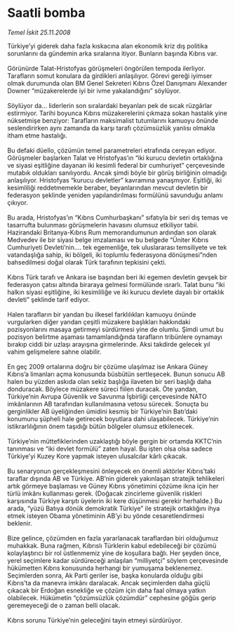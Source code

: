 # Saatli bomba

*Temel İskit 25.11.2008*

<div class="taraf_structure_2col_1zq">
<div class="margen_n">



 <p>Türkiye’yi giderek daha fazla kıskacına alan ekonomik kriz dış politika sorunlarını da gündemin arka sıralarına itiyor. Bunların başında Kıbrıs var. <br/><br/>Görünürde Talat-Hristofyas görüşmeleri öngörülen tempoda ilerliyor. Tarafların somut konulara da girdikleri anlaşılıyor. Görevi gereği iyimser olmak durumunda olan BM Genel Sekreteri Kıbrıs Özel Danışmanı Alexander Downer “müzakerelerde iyi bir ivme yakalandığını” söylüyor. <br/><br/>Söylüyor da... liderlerin son sıralardaki beyanları pek de sıcak rüzgârlar estirmiyor. Tarihi boyunca Kıbrıs müzakerelerini çıkmaza sokan hastalık yine nüksetmişe benziyor: Tarafların maksimalist tutumlarını kamuoyu önünde seslendirirken aynı zamanda da karşı tarafı çözümsüzlük yanlısı olmakla itham etme hastalığı. <br/><br/>Bu defaki düello, çözümün temel parametreleri etrafında cereyan ediyor. Görüşmeler başlarken Talat ve Hristofyas’ın “iki kurucu devletin ortaklığına ve siyasi eşitliğine dayanan iki kesimli federal bir cumhuriyet” çerçevesinde mutabık oldukları sanılıyordu. Ancak şimdi böyle bir görüş birliğinin olmadığı anlaşılıyor. Hristofyas “kurucu devletler” kavramına yanaşmıyor. Eşitliği, iki kesimliliği reddetmemekle beraber, beyanlarından mevcut devletin bir federasyon şeklinde yeniden yapılandırılması formülünü savunduğu anlamı çıkıyor. <br/><br/>Bu arada, Hristofyas’ın “Kıbrıs Cumhurbaşkanı” sıfatıyla bir seri dış temas ve tasarrufta bulunması görüşmelerin havasını olumsuz etkiliyor tabii. Hazirandaki Britanya-Kıbrıs Rum memorandumunun ardından son olarak Medvedev ile bir siyasi belge imzalaması ve bu belgede “Üniter Kıbrıs Cumhuriyeti Devleti’nin.... tek egemenliğe, tek uluslararası temsiliyete ve tek vatandaşlığa sahip, iki bölgeli, iki toplumlu federasyona dönüşmesi”nden bahsedilmesi doğal olarak Türk tarafının tepkisini çekti. <br/><br/>Kıbrıs Türk tarafı ve Ankara ise başından beri iki egemen devletin gevşek bir federasyon çatısı altında biraraya gelmesi formülünde ısrarlı. Talat bunu “iki halkın siyasi eşitliğine, iki kesimliliğe ve iki kurucu devlete dayalı bir ortaklık devleti” şeklinde tarif ediyor. <br/><br/>Halen tarafların bir yandan bu ilkesel farklılıkları kamuoyu önünde vurgularken diğer yandan çeşitli müzakere başlıkları hakkındaki pozisyonlarını masaya getirmeyi sürdürmesi yine de olumlu. Şimdi umut bu pozisyon belirtme aşaması tamamlandığında tarafların tribünlere oynamayı bırakıp ciddi bir uzlaşı arayışına girmelerinde. Aksi takdirde gelecek yıl vahim gelişmelere sahne olabilir. <br/><br/>En geç 2009 ortalarına doğru bir çözüme ulaşılmaz ise Ankara Güney Kıbrıs’a limanları açma konusunda büsbütün sertleşecek. Bunun sonucu AB halen bu yüzden askıda olan sekiz başlığa ilaveten bir seri başlığı daha donduracak. Böylece müzakere süreci fiilen duracak. Öte yandan, Türkiye’nin Avrupa Güvenlik ve Savunma İşbirliği çerçevesinde NATO imkânlarının AB tarafından kullanılmasına vetosu sürecek. Sonuçta bu gerginlikler AB üyeliğinden ümidini kesmiş bir Türkiye’nin Batı’daki konumunu şüpheli hale getirecek boyutlara dahi ulaşabilecek. Türkiye’nin istikrarlılığının önem taşıdığı bütün bölgeler olumsuz etkilenecek. <br/><br/>Türkiye’nin müttefiklerinden uzaklaştığı böyle gergin bir ortamda KKTC’nin tanınması ve “iki devlet formülü” zaten hayal. Bu işten olsa olsa sadece Türkiye’yi Kuzey Kore yapmak isteyen ulusalcılar kârlı çıkacak. <br/><br/>Bu senaryonun gerçekleşmesini önleyecek en önemli aktörler Kıbrıs’taki taraflar dışında AB ve Türkiye. AB’nin giderek yakınlaşan stratejik tehlikeleri artık görmeye başlaması ve Güney Kıbrıs yönetimini çözüme ikna için her türlü imkânı kullanması gerek. (Doğacak zincirleme güvenlik riskleri karşısında Türkiye karşıtı üyelerin iki kere düşünmesi gerekir herhalde.) Bu arada, “yüzü Batıya dönük demokratik Türkiye” ile stratejik ortaklığını ihya etmek isteyen Obama yönetiminin AB’yi bu yönde cesaretlendirmesi beklenir. <br/><br/>Bize gelince, çözümden en fazla yararlanacak taraflardan biri olduğumuz muhakkak. Buna rağmen, Kıbrıslı Türklerin kabul edebileceği bir çözümü kolaylaştırıcı bir rol üstlenmemiz yine de koşullara bağlı. Her şeyden önce, yerel seçimlere kadar sürdüreceği anlaşılan “milliyetçi” söylem çerçevesinde hükümetten Kıbrıs konusunda herhangi bir yumuşama beklenemez. Seçimlerden sonra, Ak Parti geriler ise, başka konularda olduğu gibi Kıbrıs’ta da manevra imkânı daralacak. Ancak seçimlerden daha güçlü çıkacak bir Erdoğan esnekliğe ve çözüm için daha faal olmaya yatkın olabilecek. Hükümetin “çözümsüzlük çözümdür” cephesine göğüs gerip geremeyeceği de o zaman belli olacak. <br/><br/>Kıbrıs sorunu Türkiye’nin geleceğini tayin etmeyi sürdürüyor.</p>

<br/>


<div id="taraf_not">
</div>

</div>


</div>
